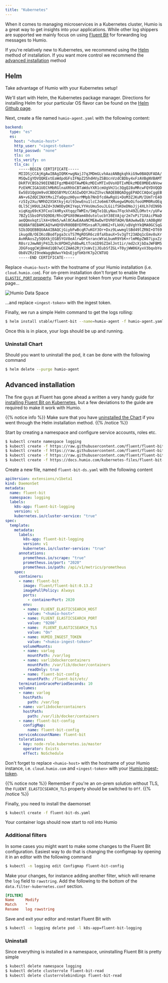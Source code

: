 ```yaml
---
title: "Kubernetes"
---
```


When it comes to managing microservices in a Kubernetes cluster, Humio is a great way to get insights into your applications. While other log shippers are supported we mainly focus on using [Fluent Bit](https://fluentbit.io) for forwarding log messages to Humio.

If you're relatively new to Kubernetes, we recommend using the [Helm](#helm) method of installation. If you want more control we recommend the [advanced installation](#advanced-installation) method

## Helm

Take advantage of Humio with your Kubernetes setup!

We'll start with Helm, the Kubernetes package manager. Directions for installing Helm for your particular OS flavor can be found on the [Helm Github page](https://github.com/kubernetes/helm).

Next, create a file named `humio-agent.yaml` with the following content:

```yaml
backend:
  type: "es"
  es:
    host: "<humio-host>"
    http_user: "<ingest-token>"
    http_passwd: "none"
    tls: on
    tls_verify: on
    tls_ca: |
      -----BEGIN CERTIFICATE-----
      MIIDSjCCAjKgAwIBAgIQRK+wgNajJ7qJMDmGLvhAazANBgkqhkiG9w0BAQUFADA/
      MSQwIgYDVQQKExtEaWdpdGFsIFNpZ25hdHVyZSBUcnVzdCBDby4xFzAVBgNVBAMT
      DkRTVCBSb290IENBIFgzMB4XDTAwMDkzMDIxMTIxOVoXDTIxMDkzMDE0MDExNVow
      PzEkMCIGA1UEChMbRGlnaXRhbCBTaWduYXR1cmUgVHJ1c3QgQ28uMRcwFQYDVQQD
      Ew5EU1QgUm9vdCBDQSBYMzCCASIwDQYJKoZIhvcNAQEBBQADggEPADCCAQoCggEB
      AN+v6ZdQCINXtMxiZfaQguzH0yxrMMpb7NnDfcdAwRgUi+DoM3ZJKuM/IUmTrE4O
      rz5Iy2Xu/NMhD2XSKtkyj4zl93ewEnu1lcCJo6m67XMuegwGMoOifooUMM0RoOEq
      OLl5CjH9UL2AZd+3UWODyOKIYepLYYHsUmu5ouJLGiifSKOeDNoJjj4XLh7dIN9b
      xiqKqy69cK3FCxolkHRyxXtqqzTWMIn/5WgTe1QLyNau7Fqckh49ZLOMxt+/yUFw
      7BZy1SbsOFU5Q9D8/RhcQPGX69Wam40dutolucbY38EVAjqr2m7xPi71XAicPNaD
      aeQQmxkqtilX4+U9m5/wAl0CAwEAAaNCMEAwDwYDVR0TAQH/BAUwAwEB/zAOBgNV
      HQ8BAf8EBAMCAQYwHQYDVR0OBBYEFMSnsaR7LHH62+FLkHX/xBVghYkQMA0GCSqG
      SIb3DQEBBQUAA4IBAQCjGiybFwBcqR7uKGY3Or+Dxz9LwwmglSBd49lZRNI+DT69
      ikugdB/OEIKcdBodfpga3csTS7MgROSR6cz8faXbauX+5v3gTt23ADq1cEmv8uXr
      AvHRAosZy5Q6XkjEGB5YGV8eAlrwDPGxrancWYaLbumR9YbK+rlmM6pZW87ipxZz
      R8srzJmwN0jP41ZL9c8PDHIyh8bwRLtTcm1D9SZImlJnt1ir/md2cXjbDaJWFBM5
      JDGFoqgCWjBH4d1QB7wCCZAA62RjYJsWvIjJEubSfZGL+T0yjWW06XyxV3bqxbYo
      Ob8VZRzI9neWagqNdwvYkQsEjgfbKbYK7p2CNTUQ
      -----END CERTIFICATE-----
```
Replace `<humio-host>` with the hostname of your Humio installation (i.e. `cloud.humio.com`). For on-prem installation don't forget to enable the [`ELASTIC_PORT` property](/operation/installation/configuration_options.md).
Take your ingest token from your Humio Dataspace page…

![Humio Data Space](/images/token.png)

…and replace `<ingest-token>` with the ingest token.

Finally, we run a simple Helm command to get the logs rolling:

```bash
$ helm install stable/fluent-bit --name=humio-agent -f humio-agent.yaml
```

Once this is in place, your logs should be up and running.

### Uninstall Chart

Should you want to uninstall the pod, it can be done with the following command

```bash
$ helm delete --purge humio-agent
```

## Advanced installation

The fine guys at Fluent has gone ahead a written a very handy guide for [installing Fluent Bit on Kubernetes](https://github.com/fluent/fluent-bit-kubernetes-logging), but a few deviations to the guide are required to make it work with Humio.

{{% notice info %}}
Make sure that you have [uninstalled the Chart](#uninstall-chart) if you went through the Helm installation method.
{{% /notice %}}

Start by creating a namespace and configure service accounts, roles etc.

```bash
$ kubectl create namespace logging
$ kubectl create -f https://raw.githubusercontent.com/fluent/fluent-bit-kubernetes-logging/master/fluent-bit-service-account.yaml
$ kubectl create -f https://raw.githubusercontent.com/fluent/fluent-bit-kubernetes-logging/master/fluent-bit-role.yaml
$ kubectl create -f https://raw.githubusercontent.com/fluent/fluent-bit-kubernetes-logging/master/fluent-bit-role-binding.yaml
$ kubectl create -f https://docs.humio.com/kubernetes-files/fluent-bit-configmap.yaml
```

Create a new file, named `fluent-bit-ds.yaml` with the following content
```yaml
apiVersion: extensions/v1beta1
kind: DaemonSet
metadata:
  name: fluent-bit
  namespace: logging
  labels:
    k8s-app: fluent-bit-logging
    version: v1
    kubernetes.io/cluster-service: "true"
spec:
  template:
    metadata:
      labels:
        k8s-app: fluent-bit-logging
        version: v1
        kubernetes.io/cluster-service: "true"
      annotations:
        prometheus.io/scrape: "true"
        prometheus.io/port: "2020"
        prometheus.io/path: /api/v1/metrics/prometheus
    spec:
      containers:
      - name: fluent-bit
        image: fluent/fluent-bit:0.13.2
        imagePullPolicy: Always
        ports:
          - containerPort: 2020
        env:
        - name: FLUENT_ELASTICSEARCH_HOST
          value: "<humio-host>"
        - name: FLUENT_ELASTICSEARCH_PORT
          value: "9200"
        - name:  FLUENT_ELASTICSEARCH_TLS
          value: "On"
        - name: HUMIO_INGEST_TOKEN
          value: "<humio-ingest-token>"
        volumeMounts:
        - name: varlog
          mountPath: /var/log
        - name: varlibdockercontainers
          mountPath: /var/lib/docker/containers
          readOnly: true
        - name: fluent-bit-config
          mountPath: /fluent-bit/etc/
      terminationGracePeriodSeconds: 10
      volumes:
      - name: varlog
        hostPath:
          path: /var/log
      - name: varlibdockercontainers
        hostPath:
          path: /var/lib/docker/containers
      - name: fluent-bit-config
        configMap:
          name: fluent-bit-config
      serviceAccountName: fluent-bit
      tolerations:
      - key: node-role.kubernetes.io/master
        operator: Exists
        effect: NoSchedule
```

Don't forget to replace `<humio-host>` with the hostname of your Humio instance, i.e. `cloud.humio.com` and `<ingest-token>` with your [Humio ingest-token](/sending_logs_to_humio/ingest_token/).

{{% notice note %}}
Remember if you're an on-prem solution without TLS, the `FLUENT_ELASTICSEARCH_TLS` property should be switched to `Off`.
{{% /notice %}}

Finally, you need to install the daemonset

```bash
$ kubectl create -f fluent-bit-ds.yaml
```

Your container logs should now start to roll into Humio

### Additional filters
In some cases you might want to make some changes to the Fluent Bit configuration. Easiest way to do that is changing the configmap by opening it in an editor with the following command

```bash
$ kubectl -n logging edit Configmap fluent-bit-config
```

Make your changes, for instance adding another filter, which will rename the `log` field to `rawstring`. Add the following to the bottom of the `data.filter-kubernetes.conf` section.
```ini
[FILTER]
Name     Modify
Match    *
Rename   log rawstring
```

Save and exit your editor and restart Fluent Bit with

```bash
$ kubectl -n logging delete pod -l k8s-app=fluent-bit-logging
```

### Uninstall

Since everything is installed in a namespace, uninstalling Fluent Bit is pretty simple

```bash
$ kubectl delete namespace logging
$ kubectl delete clusterrole fluent-bit-read
$ kubectl delete clusterrolebindings fluent-bit-read
```
